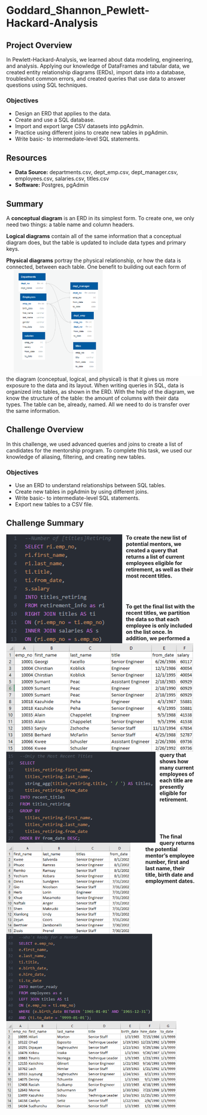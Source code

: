 # Goddard_Shannon_Pewlett-Hackard-Analysis
## Project Overview
In Pewlett-Hackard-Analysis, we learned about data modeling, engineering, and analysis. Applying our knowledge of DataFrames and tabular data, we created entity relationship diagrams (ERDs), import data into a database, troubleshot common errors, and created queries that use data to answer questions using SQL techniques.

### Objectives 
- Design an ERD that applies to the data.
- Create and use a SQL database.
- Import and export large CSV datasets into pgAdmin.
- Practice using different joins to create new tables in pgAdmin.
- Write basic- to intermediate-level SQL statements.

## Resources
- **Data Source:** departments.csv, dept_emp.csv, dept_manager.csv, employees.csv, salaries.csv, titles.csv
- **Software:** Postgres, pgAdmin

## Summary
A **conceptual diagram** is an ERD in its simplest form. To create one, we only need two things: a table name and column headers.

**Logical diagrams** contain all of the same information that a conceptual diagram does, but the table is updated to include data types and primary keys.

**Physical diagrams** portray the physical relationship, or how the data is connected, between each table.
<img align="left" src="https://github.com/Shannon-Goddard/Goddard_Shannon_Pewlett-Hackard-Analysis/blob/master/EmployeeDB.png" alt="Made with Angular" title="Angular" hspace="20"/>One benefit to building out each form of the diagram (conceptual, logical, and physical) is that it gives us more exposure to the data and its layout. When writing queries in SQL, data is organized into tables, as shown in the ERD. With the help of the diagram, we know the structure of the table: the amount of columns with their data types. The table can be, already, named. All we need to do is transfer over the same information.

## Challenge Overview
In this challenge, we used advanced queries and joins to create a list of candidates for the mentorship program. To complete this task, we used our knowledge of aliasing, filtering, and creating new tables.

### Objectives
- Use an ERD to understand relationships between SQL tables.
- Create new tables in pgAdmin by using different joins.
- Write basic- to intermediate-level SQL statements.
- Export new tables to a CSV file.

## Challenge Summary
 
<img src="https://github.com/Shannon-Goddard/Goddard_Shannon_Pewlett-Hackard-Analysis/blob/master/CHALLENGE/pics%20of%20code/number_of_titles_retiring.png"
     alt="Home Screen"
     style="float: left; margin-right: 10px;"
     width="310"/> <img src="https://github.com/Shannon-Goddard/Goddard_Shannon_Pewlett-Hackard-Analysis/blob/master/CHALLENGE/pics%20of%20output/number_of_titles_excel.png"
     alt="Home Screen"
     style="float: left; margin-right: 40px;"
     width="500"/>
     
**To create the new list of potential mentors, we created a query that returns a list of current employees eligible for retirement, as well as their most recent titles.**  
<br/>
<br/>
<br/>
<img src="https://github.com/Shannon-Goddard/Goddard_Shannon_Pewlett-Hackard-Analysis/blob/master/CHALLENGE/pics%20of%20code/only_the_most_recent_titles.png"
     alt="Home Screen"
     style="float: left; margin-right: 10px;"
     width="400"/> <img src="https://github.com/Shannon-Goddard/Goddard_Shannon_Pewlett-Hackard-Analysis/blob/master/CHALLENGE/pics%20of%20output/only_the_most_recent_excel.png"
     alt="Home Screen"
     style="float: left; margin-right: 40px;"
     width="332"/>    
     
**To get the final list with the recent titles, we partition the data so that each employee is only included on the list once. In addition, we performed a query that shows how many current employees of each title are presently eligible for retirement.**     
<br/>     
<br/>
<br/> 
<img src="https://github.com/Shannon-Goddard/Goddard_Shannon_Pewlett-Hackard-Analysis/blob/master/CHALLENGE/pics%20of%20code/whos_ready_for_a_mentor.png"
     alt="Home Screen"
     style="float: left; margin-right: 10px;"
     width="390"/> <img src="https://github.com/Shannon-Goddard/Goddard_Shannon_Pewlett-Hackard-Analysis/blob/master/CHALLENGE/pics%20of%20output/whos_ready_for_a_mentor_excel.png"
     alt="Home Screen"
     style="float: left; margin-right: 40px;"
     width="455"/>

**The final query returns the potential mentor’s employee number, first and last name, their title, birth date and employment dates.**
